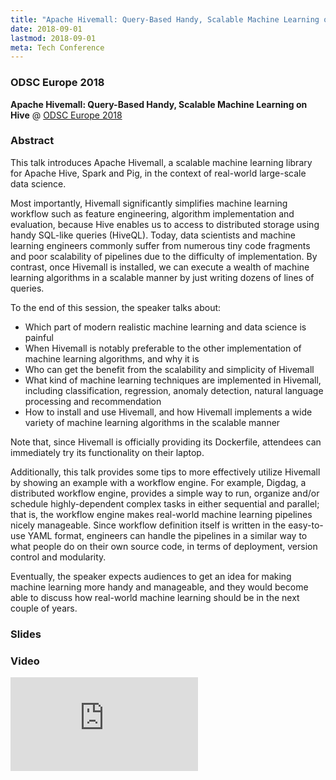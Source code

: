 ```yaml
---
title: "Apache Hivemall: Query-Based Handy, Scalable Machine Learning on Hive"
date: 2018-09-01
lastmod: 2018-09-01
meta: Tech Conference
---
```


### ODSC Europe 2018

<b>Apache Hivemall: Query-Based Handy, Scalable Machine Learning on Hive</b> @ <a href="https://odsc.com/london"  target="_blank" rel="noopener">ODSC Europe 2018</a>

### Abstract

This talk introduces Apache Hivemall, a scalable machine learning library for Apache Hive, Spark and Pig, in the context of real-world large-scale data science.

Most importantly, Hivemall significantly simplifies machine learning workflow such as feature engineering, algorithm implementation and evaluation, because Hive enables us to access to distributed storage using handy SQL-like queries (HiveQL). Today, data scientists and machine learning engineers commonly suffer from numerous tiny code fragments and poor scalability of pipelines due to the difficulty of implementation. By contrast, once Hivemall is installed, we can execute a wealth of machine learning algorithms in a scalable manner by just writing dozens of lines of queries.

To the end of this session, the speaker talks about:

* Which part of modern realistic machine learning and data science is painful
* When Hivemall is notably preferable to the other implementation of machine learning algorithms, and why it is
* Who can get the benefit from the scalability and simplicity of Hivemall
* What kind of machine learning techniques are implemented in Hivemall, including classification, regression, anomaly detection, natural language processing and recommendation
* How to install and use Hivemall, and how Hivemall implements a wide variety of machine learning algorithms in the scalable manner

Note that, since Hivemall is officially providing its Dockerfile, attendees can immediately try its functionality on their laptop.

Additionally, this talk provides some tips to more effectively utilize Hivemall by showing an example with a workflow engine. For example, Digdag, a distributed workflow engine, provides a simple way to run, organize and/or schedule highly-dependent complex tasks in either sequential and parallel; that is, the workflow engine makes real-world machine learning pipelines nicely manageable. Since workflow definition itself is written in the easy-to-use YAML format, engineers can handle the pipelines in a similar way to what people do on their own source code, in terms of deployment, version control and modularity.

Eventually, the speaker expects audiences to get an idea for making machine learning more handy and manageable, and they would become able to discuss how real-world machine learning should be in the next couple of years.

### Slides

<script async class="speakerdeck-embed" data-id="a5d4885dca69494dab8064b7d8f0fd00" data-ratio="1.77777777777778" src="//speakerdeck.com/assets/embed.js"></script>

### Video

<span class="iframe-container">
    <iframe src="https://www.youtube.com/embed/ZeH_y3NhLGo" frameborder="0" allow="accelerometer; autoplay; encrypted-media; gyroscope; picture-in-picture" allowfullscreen></iframe>
</span>
